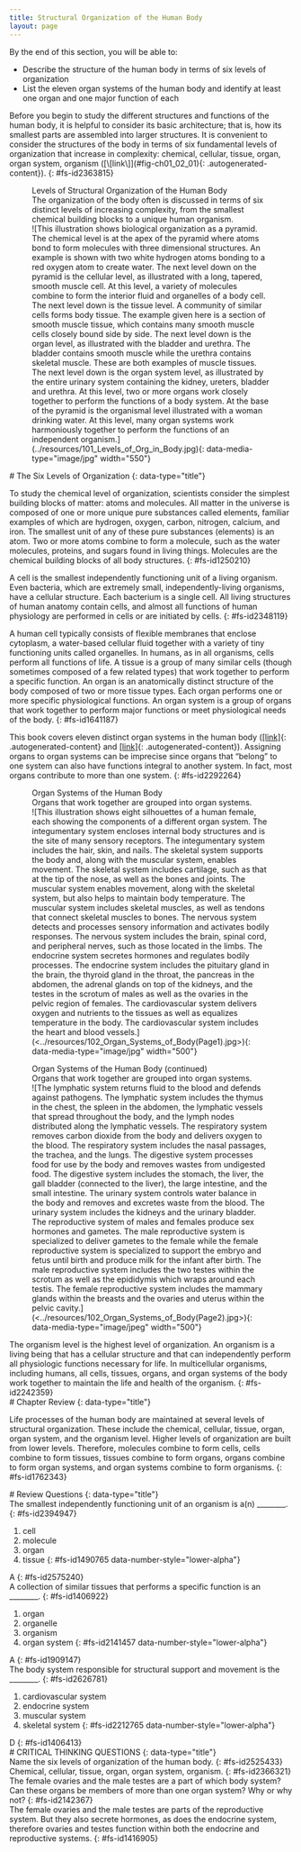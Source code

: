 ```yaml
---
title: Structural Organization of the Human Body
layout: page
---
```


<div data-type="abstract" markdown="1">
By the end of this section, you will be able to:

* Describe the structure of the human body in terms of six levels of
  organization
* List the eleven organ systems of the human body and identify at least
  one organ and one major function of each

</div>
Before you begin to study the different structures and functions of the
human body, it is helpful to consider its basic architecture; that is,
how its smallest parts are assembled into larger structures. It is
convenient to consider the structures of the body in terms of six
fundamental levels of organization that increase in complexity:
chemical, cellular, tissue, organ, organ system, organism
([\[link\]](#fig-ch01_02_01){: .autogenerated-content}).
{: #fs-id2363815}

<figure id="fig-ch01_02_01">
<div data-type="title">
Levels of Structural Organization of the Human Body
</div>
<figcaption>
The organization of the body often is discussed in terms of six distinct
levels of increasing complexity, from the smallest chemical building
blocks to a unique human organism.
</figcaption>
<span markdown="1" data-type="media" id="fs-id1371068" data-alt="This illustration
shows biological organization as a pyramid. The chemical level is at the
apex of the pyramid where atoms bond to form molecules with three
dimensional structures. An example is shown with two white hydrogen
atoms bonding to a red oxygen atom to create water. The next level down
on the pyramid is the cellular level, as illustrated with a long,
tapered, smooth muscle cell. At this level, a variety of molecules
combine to form the interior fluid and organelles of a body cell. The
next level down is the tissue level. A community of similar cells forms
body tissue. The example given here is a section of smooth muscle
tissue, which contains many smooth muscle cells closely bound side by
side. The next level down is the organ level, as illustrated with the
bladder and urethra. The bladder contains smooth muscle while the
urethra contains skeletal muscle. These are both examples of muscle
tissues. The next level down is the organ system level, as illustrated
by the entire urinary system containing the kidney, ureters, bladder and
urethra. At this level, two or more organs work closely together to
perform the functions of a body system. At the base of the pyramid is
the organismal level illustrated with a woman drinking water. At this
level, many organ systems work harmoniously together to perform the
functions of an independent organism."> ![This illustration shows
biological organization as a pyramid. The chemical level is at the apex
of the pyramid where atoms bond to form molecules with three dimensional
structures. An example is shown with two white hydrogen atoms bonding to
a red oxygen atom to create water. The next level down on the pyramid is
the cellular level, as illustrated with a long, tapered, smooth muscle
cell. At this level, a variety of molecules combine to form the interior
fluid and organelles of a body cell. The next level down is the tissue
level. A community of similar cells forms body tissue. The example given
here is a section of smooth muscle tissue, which contains many smooth
muscle cells closely bound side by side. The next level down is the
organ level, as illustrated with the bladder and urethra. The bladder
contains smooth muscle while the urethra contains skeletal muscle. These
are both examples of muscle tissues. The next level down is the organ
system level, as illustrated by the entire urinary system containing the
kidney, ureters, bladder and urethra. At this level, two or more organs
work closely together to perform the functions of a body system. At the
base of the pyramid is the organismal level illustrated with a woman
drinking water. At this level, many organ systems work harmoniously
together to perform the functions of an independent
organism.](../resources/101_Levels_of_Org_in_Body.jpg){:
data-media-type="image/jpg" width="550"} </span>
</figure>
<section data-depth="1" id="fs-id1688531" markdown="1">
# The Six Levels of Organization
{: data-type="title"}

To study the chemical level of organization, scientists consider the
simplest building blocks of matter: atoms and molecules. All matter in
the universe is composed of one or more unique pure substances called
elements, familiar examples of which are hydrogen, oxygen, carbon,
nitrogen, calcium, and iron. The smallest unit of any of these pure
substances (elements) is an atom. Two or more atoms combine to form a
molecule, such as the water molecules, proteins, and sugars found in
living things. Molecules are the chemical building blocks of all body
structures.
{: #fs-id1250210}

A <span data-type="term">cell</span> is the smallest independently
functioning unit of a living organism. Even bacteria, which are
extremely small, independently-living organisms, have a cellular
structure. Each bacterium is a single cell. All living structures of
human anatomy contain cells, and almost all functions of human
physiology are performed in cells or are initiated by cells.
{: #fs-id2348119}

A human cell typically consists of flexible membranes that enclose
cytoplasm, a water-based cellular fluid together with a variety of tiny
functioning units called organelles. In humans, as in all organisms,
cells perform all functions of life. A <span
data-type="term">tissue</span> is a group of many similar cells (though
sometimes composed of a few related types) that work together to perform
a specific function. An <span data-type="term">organ</span> is an
anatomically distinct structure of the body composed of two or more
tissue types. Each organ performs one or more specific physiological
functions. An <span data-type="term">organ system</span> is a group of
organs that work together to perform major functions or meet
physiological needs of the body.
{: #fs-id1641187}

This book covers eleven distinct organ systems in the human body
([\[link\]](#fig-ch01_02_02){: .autogenerated-content} and
[\[link\]](#fig-ch01_02_03){: .autogenerated-content}). Assigning organs
to organ systems can be imprecise since organs that “belong” to one
system can also have functions integral to another system. In fact, most
organs contribute to more than one system.
{: #fs-id2292264}

<figure id="fig-ch01_02_02">
<div data-type="title">
Organ Systems of the Human Body
</div>
<figcaption>
Organs that work together are grouped into organ systems.
</figcaption>
<span markdown="1" data-type="media" id="fs-id3087744" data-alt="This illustration
shows eight silhouettes of a human female, each showing the components
of a different organ system. The integumentary system encloses internal
body structures and is the site of many sensory receptors. The
integumentary system includes the hair, skin, and nails. The skeletal
system supports the body and, along with the muscular system, enables
movement. The skeletal system includes cartilage, such as that at the
tip of the nose, as well as the bones and joints. The muscular system
enables movement, along with the skeletal system, but also helps to
maintain body temperature. The muscular system includes skeletal
muscles, as well as tendons that connect skeletal muscles to bones. The
nervous system detects and processes sensory information and activates
bodily responses. The nervous system includes the brain, spinal cord,
and peripheral nerves, such as those located in the limbs. The endocrine
system secretes hormones and regulates bodily processes. The endocrine
system includes the pituitary gland in the brain, the thyroid gland in
the throat, the pancreas in the abdomen, the adrenal glands on top of
the kidneys, and the testes in the scrotum of males as well as the
ovaries in the pelvic region of females. The cardiovascular system
delivers oxygen and nutrients to the tissues as well as equalizes
temperature in the body. The cardiovascular system includes the heart
and blood vessels."> ![This illustration shows eight silhouettes of a
human female, each showing the components of a different organ system.
The integumentary system encloses internal body structures and is the
site of many sensory receptors. The integumentary system includes the
hair, skin, and nails. The skeletal system supports the body and, along
with the muscular system, enables movement. The skeletal system includes
cartilage, such as that at the tip of the nose, as well as the bones and
joints. The muscular system enables movement, along with the skeletal
system, but also helps to maintain body temperature. The muscular system
includes skeletal muscles, as well as tendons that connect skeletal
muscles to bones. The nervous system detects and processes sensory
information and activates bodily responses. The nervous system includes
the brain, spinal cord, and peripheral nerves, such as those located in
the limbs. The endocrine system secretes hormones and regulates bodily
processes. The endocrine system includes the pituitary gland in the
brain, the thyroid gland in the throat, the pancreas in the abdomen, the
adrenal glands on top of the kidneys, and the testes in the scrotum of
males as well as the ovaries in the pelvic region of females. The
cardiovascular system delivers oxygen and nutrients to the tissues as
well as equalizes temperature in the body. The cardiovascular system
includes the heart and blood
vessels.](<../resources/102_Organ_Systems_of_Body(Page1).jpg>){:
data-media-type="image/jpg" width="500"} </span>
</figure>
<figure id="fig-ch01_02_03">
<div data-type="title">
Organ Systems of the Human Body (continued)
</div>
<figcaption>
Organs that work together are grouped into organ systems.
</figcaption>
<span markdown="1" data-type="media" id="eip-id2162133" data-alt="The lymphatic
system returns fluid to the blood and defends against pathogens. The
lymphatic system includes the thymus in the chest, the spleen in the
abdomen, the lymphatic vessels that spread throughout the body, and the
lymph nodes distributed along the lymphatic vessels. The respiratory
system removes carbon dioxide from the body and delivers oxygen to the
blood. The respiratory system includes the nasal passages, the trachea,
and the lungs. The digestive system processes food for use by the body
and removes wastes from undigested food. The digestive system includes
the stomach, the liver, the gall bladder (connected to the liver), the
large intestine, and the small intestine. The urinary system controls
water balance in the body and removes and excretes waste from the blood.
The urinary system includes the kidneys and the urinary bladder. The
reproductive system of males and females produce sex hormones and
gametes. The male reproductive system is specialized to deliver gametes
to the female while the female reproductive system is specialized to
support the embryo and fetus until birth and produce milk for the infant
after birth. The male reproductive system includes the two testes within
the scrotum as well as the epididymis which wraps around each testis.
The female reproductive system includes the mammary glands within the
breasts and the ovaries and uterus within the pelvic cavity."> ![The
lymphatic system returns fluid to the blood and defends against
pathogens. The lymphatic system includes the thymus in the chest, the
spleen in the abdomen, the lymphatic vessels that spread throughout the
body, and the lymph nodes distributed along the lymphatic vessels. The
respiratory system removes carbon dioxide from the body and delivers
oxygen to the blood. The respiratory system includes the nasal passages,
the trachea, and the lungs. The digestive system processes food for use
by the body and removes wastes from undigested food. The digestive
system includes the stomach, the liver, the gall bladder (connected to
the liver), the large intestine, and the small intestine. The urinary
system controls water balance in the body and removes and excretes waste
from the blood. The urinary system includes the kidneys and the urinary
bladder. The reproductive system of males and females produce sex
hormones and gametes. The male reproductive system is specialized to
deliver gametes to the female while the female reproductive system is
specialized to support the embryo and fetus until birth and produce milk
for the infant after birth. The male reproductive system includes the
two testes within the scrotum as well as the epididymis which wraps
around each testis. The female reproductive system includes the mammary
glands within the breasts and the ovaries and uterus within the pelvic
cavity.](<../resources/102_Organ_Systems_of_Body(Page2).jpg>){:
data-media-type="image/jpeg" width="500"} </span>
</figure>
The organism level is the highest level of organization. An <span
data-type="term">organism</span> is a living being that has a cellular
structure and that can independently perform all physiologic functions
necessary for life. In multicellular organisms, including humans, all
cells, tissues, organs, and organ systems of the body work together to
maintain the life and health of the organism.
{: #fs-id2242359}

</section>
<section data-depth="1" id="fs-id2031397" class="summary" markdown="1">
# Chapter Review
{: data-type="title"}

Life processes of the human body are maintained at several levels of
structural organization. These include the chemical, cellular, tissue,
organ, organ system, and the organism level. Higher levels of
organization are built from lower levels. Therefore, molecules combine
to form cells, cells combine to form tissues, tissues combine to form
organs, organs combine to form organ systems, and organ systems combine
to form organisms.
{: #fs-id1762343}

</section>
<section data-depth="1" id="fs-id1962359" class="multiple-choice" markdown="1">
# Review Questions
{: data-type="title"}

<div data-type="exercise" id="fs-id2070158">
<div data-type="problem" id="fs-id2070537" markdown="1">
The smallest independently functioning unit of an organism is a(n)
________.
{: #fs-id2394947}

1.  cell
2.  molecule
3.  organ
4.  tissue
{: #fs-id1490765 data-number-style="lower-alpha"}

</div>
<div data-type="solution" id="fs-id1472059" data-label="" markdown="1">
A
{: #fs-id2575240}

</div>
</div>
<div data-type="exercise" id="fs-id1894304">
<div data-type="problem" id="fs-id2142535" markdown="1">
A collection of similar tissues that performs a specific function is an
________.
{: #fs-id1406922}

1.  organ
2.  organelle
3.  organism
4.  organ system
{: #fs-id2141457 data-number-style="lower-alpha"}

</div>
<div data-type="solution" id="fs-id2286322" data-label="" markdown="1">
A
{: #fs-id1909147}

</div>
</div>
<div data-type="exercise" id="fs-id2431360">
<div data-type="problem" id="fs-id2326913" markdown="1">
The body system responsible for structural support and movement is the
________.
{: #fs-id2626781}

1.  cardiovascular system
2.  endocrine system
3.  muscular system
4.  skeletal system
{: #fs-id2212765 data-number-style="lower-alpha"}

</div>
<div data-type="solution" id="fs-id2517947" data-label="" markdown="1">
D
{: #fs-id1406413}

</div>
</div>
</section>
<section data-depth="1" id="fs-id1765034" class="free-response" markdown="1">
# CRITICAL THINKING QUESTIONS
{: data-type="title"}

<div data-type="exercise" id="fs-id2338447">
<div data-type="problem" id="fs-id1352258" markdown="1">
Name the six levels of organization of the human body.
{: #fs-id2525433}

</div>
<div data-type="solution" id="fs-id1207231" data-label="" markdown="1">
Chemical, cellular, tissue, organ, organ system, organism.
{: #fs-id2366321}

</div>
</div>
<div data-type="exercise" id="fs-id1954200">
<div data-type="problem" id="fs-id1409425" markdown="1">
The female ovaries and the male testes are a part of which body system?
Can these organs be members of more than one organ system? Why or why
not?
{: #fs-id2142367}

</div>
<div data-type="solution" id="fs-id1933014" data-label="" markdown="1">
The female ovaries and the male testes are parts of the reproductive
system. But they also secrete hormones, as does the endocrine system,
therefore ovaries and testes function within both the endocrine and
reproductive systems.
{: #fs-id1416905}

</div>
</div>
</section>



